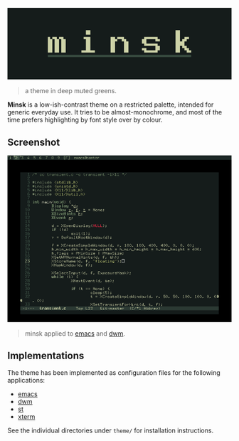 ![minsk](img/banner.png)

> a theme in deep muted greens.

**Minsk** is a low-ish-contrast theme on a restricted palette,
intended for generic everyday use.  It tries to be almost-monochrome,
and most of the time prefers highlighting by font style over by
colour.


## Screenshot

![screenshot](img/screenshot.png)

> minsk applied to [emacs](https://www.gnu.org/software/emacs/) and
  [dwm](https://dwm.suckless.org/).

## Implementations

The theme has been implemented as configuration files for the
following applications:

* [emacs](theme/emacs)
* [dwm](theme/dwm)
* [st](theme/st)
* [xterm](theme/x11)

See the individual directories under `theme/` for installation instructions.
